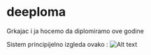 # deeploma
Grkajac i ja hocemo da diplomiramo ove godine

Sistem principijelno izgleda ovako :
![Alt text](dijagramsistema.png?raw=true "dijagram sistema")
